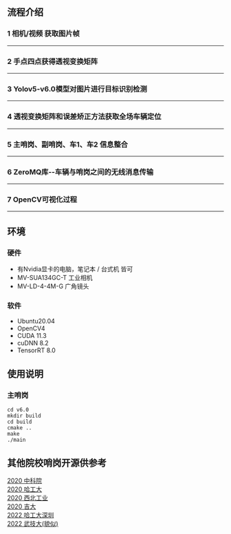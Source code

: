 ## 流程介绍
### 1 相机/视频 获取图片帧

---
### 2 手点四点获得透视变换矩阵

---
### 3 Yolov5-v6.0模型对图片进行目标识别检测

---
### 4 透视变换矩阵和误差矫正方法获取全场车辆定位

---
### 5 主哨岗、副哨岗、车1、车2 信息整合

---
### 6 ZeroMQ库--车辆与哨岗之间的无线消息传输

---
### 7 OpenCV可视化过程

---

## 环境
### 硬件
- 有Nvidia显卡的电脑，笔记本 / 台式机 皆可
- MV-SUA134GC-T 工业相机
- MV-LD-4-4M-G 广角镜头
### 软件
- Ubuntu20.04
- OpenCV4
- CUDA 11.3
- cuDNN 8.2
- TensorRT 8.0


## 使用说明
### 主哨岗
```shell
cd v6.0
mkdir build
cd build
cmake ..
make
./main
```

## 其他院校哨岗开源供参考
[2020 中科院](https://github.com/DRL-CASIA/RMAI2020-Perception)  
[2020 哈工大](https://github.com/MengXiangBo/ICRA2020_RM_IHiter_Perception)  
[2020 西北工业](https://github.com/nwpu-v5-team/ICRA-RoboMaster-2020-Perception)  
[2020 吉大](https://github.com/Junking1/ICRA2020-JLU-TARS_GO-Perception)  
[2022 哈工大深圳](https://github.com/Critical-HIT-hitsz/RMUA2022)  
[2022 武技大(貌似)](https://github.com/chinaheyu/whistle)  